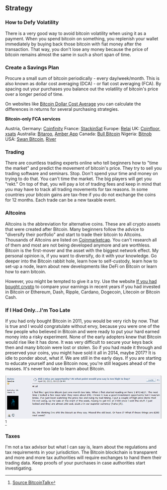 ## Strategy

### How to Defy Volatility
There is a very good way to avoid bitcoin volatility when using it as a payment. When you spend bitcoin on something, you replenish your wallet immediately by buying back those bitcoin with fiat money after the transaction. That way, you don't lose any money because the price of bitcoin remains almost the same in such a short span of time.

### Create a Savings Plan
Procure a small sum of bitcoin periodically - every day/week/month. This is also known as dollar cost averaging (DCA) - or fiat cost averaging (FCA). By spacing out your purchases you balance out the volatility of bitcoin's price over a longer period of time.

On websites like [Bitcoin Dollar Cost Average](https://www.bitcoindollarcostaverage.com/) you can calculate the differences in returns for several purchasing strategies.

**Bitcoin-only FCA services**

Austria, Germany: [Coinfinity](https://coinfinity.co/sparplan/?ref=6716)
France: [StackinSat](https://www.stackinsat.com/)
Europe: [Relai](https://relai.ch/)
UK: [Coinfloor](https://coinfloor.co.uk/hodl/), [xsats](https://xsats.com/)
Australia: [Bitaroo](https://support.bitaroo.com.au/hc/en-au/articles/360042838874-Recurring-Buy-DCA-), [Amber App](https://amber.app/)
Canada: [Bull Bitcoin](https://bullbitcoin.com/)
Nigeria: [Bitnob](https://bitnob.com/)
USA: [Swan Bitcoin](https://www.swanbitcoin.com/), [River](https://river.com/)

### Trading
There are countless trading experts online who tell beginners how to "time the market" and predict the movement of bitcoin's price. They try to sell you trading software and seminars. Stop. Don't spend your time and money on trying to do that. You can't time the market. The big players will get you "rekt." On top of that, you will pay a lot of trading fees and keep in mind that you may have to track all trading movements for tax reasons. In some countries your bitcoin gains are tax-free if you do not exchange the coins for 12 months. Each trade can be a new taxable event.

### Altcoins
Altcoins is the abbreviation for alternative coins. These are all crypto assets that were created after Bitcoin. Many beginners follow the advice to "diversify their portfolio" and start to trade their bitcoin to Altcoins. Thousands of Altcoins are listed on [Coinmarketcap](https://coinmarketcap.com/). You can't research all of them and most are not being developed anymore and are worthless. Bitcoin is the first-mover and the asset with the biggest network effect. My personal opinion is, if you want to diversify, do it with your knowledge. Go deeper into the Bitcoin rabbit hole, learn how to self-custody, learn how to set-up a node, learn about new developments like DeFi on Bitcoin or learn how to earn bitcoin.

However, you might be tempted to give it a try. Use the website [If you had bought crypto](https://ifyouhadboughtcrypto.com/) to compare your earnings in recent years if you had invested in Bitcoin or Ethereum, Dash, Ripple, Cardano, Dogecoin, Litecoin or Bitcoin Cash.

### If I Had Only...I'm Too Late
If you had only bought Bitcoin in 2011, you would be very rich by now. That is true and I would congratulate without envy, because you were one of the few people who believed in Bitcoin and were ready to put your hard earned money into a risky experiment. None of the early adopters knew that Bitcoin would rise like it has done. It was very difficult to secure your keys back then and many bitcoin were lost or stolen. So if you had made it through and preserved your coins, you might have sold it all in 2014, maybe 2017? It is idle to ponder about, what if. We are still in the early days. If you are starting to educate yourself and use Bitcoin now, you're still leagues ahead of the masses. It's never too late to learn about Bitcoin.

![Here is someone thinking to be too late in 2013](resources/_too-late.png) [^73]

### Taxes
I'm not a tax advisor but what I can say is, learn about the regulations and tax requirements in your jurisdiction. The Bitcoin blockchain is transparent and more and more tax authorities will require exchanges to hand them their trading data. Keep proofs of your purchases in case authorities start investigating.

[^73]: [Source BitcoinTalk](https://bitcointalk.org/index.php?topic=170725.0)
